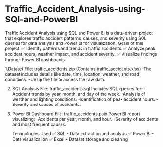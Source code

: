 # Traffic_Accident_Analysis-using-SQl-and-PowerBI
Traffic Accident Analysis using SQL and Power BI is a data-driven project that explores traffic accident patterns, causes, and severity using SQL queries for data analysis and Power BI for visualization.
Goals of this project:
✅ Identify patterns and trends in traffic accidents.
✅ Analyze peak accident hours, weather impact, and accident severity.
✅ Visualize findings through Power BI dashboards.

 1.Dataset
    File: traffic_accidents.zip (Contains traffic_accidents.xlsx)
    -The dataset includes details like date, time, location, weather, and road conditions.
    -Unzip the file to access the raw data.

2. SQL Analysis
    File: traffic_accidents.sql
    Includes SQL queries for:
    -Accident trends by year, month, and day of the week.
    -Analysis of weather and lighting conditions.
    -Identification of peak accident hours.
    -Severity and causes of accidents.

3. Power BI Dashboard
    File: traffic_accidents.pbix
    Power BI report visualizing:
    -Accidents per year, month, and hour.
    -Severity of accidents and most frequent causes.


   Technologies Used
✅ SQL - Data extraction and analysis
✅ Power BI - Data visualization
✅ Excel - Dataset storage and cleaning
